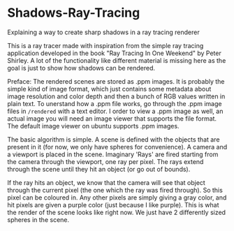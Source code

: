 # Shadows-Ray-Tracing
Explaining a way to create sharp shadows in a ray tracing renderer

This is a ray tracer made with inspiration from the simple ray tracing application developed in the book "Ray Tracing In One Weekend" by Peter Shirley.
A lot of the functionality like different material is missing here as the goal is just to show how shadows can be rendered.

Preface: The rendered scenes are stored as .ppm images. It is probably the simple kind of image format, which just contains some metadata about image resolution and color depth and then a bunch of RGB values written in plain text. To unerstand how a .ppm file works, go through the .ppm image files in ```/rendered``` with a text editor. I order to view a .ppm image as well, an actual image you will need an image viewer that supports the file format. The default image viewer on ubuntu supports .ppm images.

The basic algorithm is simple. A scene is defined with the objects that are present in it (for now, we only have spheres for convenience). A camera and a viewport is placed in the scene. Imaginary 'Rays' are fired starting from the camera through the viewport, one ray per pixel. The rays extend through the scene until they hit an object (or go out of bounds).

If the ray hits an object, we know that the camera will see that object through the current pixel (the one which the ray was fired through). So this pixel can be coloured in. Any other pixels are simply giving a gray color, and hit pixels are given a purple color (just because I like purple). This is what the render of the scene looks like right now. We just have 2 differently sized spheres in the scene.
